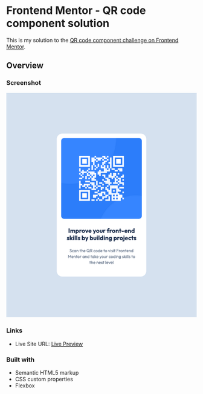 # Frontend Mentor - QR code component solution

This is my solution to the [QR code component challenge on Frontend Mentor](https://www.frontendmentor.io/challenges/qr-code-component-iux_sIO_H).

## Overview

### Screenshot

![Desktop Version](solution-images/qr-code-component-desktop-img.png)

### Links

- Live Site URL: [Live Preview](https://rfn16zn.github.io/qr-code-component/)

### Built with

- Semantic HTML5 markup
- CSS custom properties
- Flexbox
